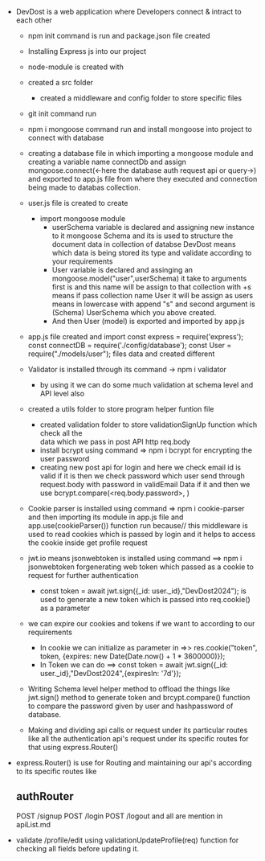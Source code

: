 - DevDost is a web application where Developers connect & intract to each other
   - npm init command is run and package.json file created
   - Installing Express js into our project
   - node-module is created with 
   - created a src folder
       - created a middleware and config folder to store specific files
   - git init command run
   - npm i mongoose command run and install mongoose into project to connect with database 
   - creating a database file in which importing a mongoose module and creating a
        variable name connectDb and assign mongoose.connect(<-here the database auth request api or query->)  and exported to app.js file from where they executed and connection being made to databas collection.
   - user.js file is created to create 
      - import mongoose module 
          -  userSchema variable is declared and assigning new instance to it mongoose
            Schema  and its is used to structure the document data in collection of databse DevDost means which data is being stored its type and validate according to your requirements
          - User variable is declared and assinging an mongoose.model("user",userSchema) it take to arguments first is <Collection Name> and this name will be assign to that collection with +s means if pass collection name User it will be assign as users means in lowercase with append "s" and second argument is (Schema) UserSchema which you  above created.
        - And then User (model)  is exported and imported by app.js

   - app.js file created and import const express = require('express');
     const connectDB = require('./config/database');
     const User  = require("./models/user");
     files data and created different

   - Validator is installed through its command -> npm i validator
      - by using it we can do some much validation at schema level and API level also 
   - created a utils folder to store program helper funtion file
     - created validation folder to store validationSignUp function which check all the  
       data which we pass in post API http req.body
     - install bcrypt using command => npm i bcrypt for encrypting the user password 
     - creating new post api for login and here we check email id is valid if it is then we check 
       password which user send through request.body with password in validEmail Data if it and then
       we use bcrypt.compare(<req.body.password>, <hashPassword which is in Database>)
    - Cookie parser is installed using command => npm i cookie-parser and then importing
      its module in app.js file and app.use(cookieParser()) function run because// this middleware is used to read cookies which is passed by login and it helps to access the cookie inside get profile request 

    - jwt.io means jsonwebtoken is installed using command ==> npm i jsonwebtoken
      forgenerating web token which passed as a cookie to request for further authentication 
        -  const token = await jwt.sign({_id: user._id},"DevDost2024"); is used to generate a new token which is passed into req.cookie() as a parameter

    - we can expire our cookies and tokens if we want to according to our requirements 
      - In cookie we can initialize as parameter in =>> res.cookie("token", token,
        {expires: new Date(Date.now() + 1 * 3600000)});
      - In Token we can do ==> const token = await jwt.sign({_id: user._id},"DevDost2024",{expiresIn: '7d'});
    - Writing Schema level helper method to  offload the things like jwt.sign() method to 
      generate token and brcypt.compare() function to compare the password given by user and hashpassword of database.
    - Making and dividing api calls or request under its particular routes like all the authentication api's request under its specific routes for that using express.Router() 

- express.Router() is use for Routing and maintaining our api's according to its specific 
  routes like  
   ## authRouter
    POST /signup
    POST /login
    POST /logout
  and all are mention in apiList.md

- validate /profile/edit using validationUpdateProfile(req) function for checking all
  fields before updating it. 
